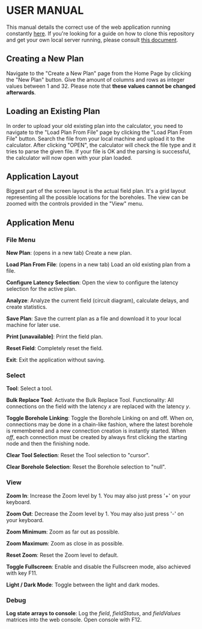 # USER MANUAL

This manual details the correct use of the web application running constantly [here](https://blastcalc.pages.dev/ "Blast Calc Web Application"). If you're looking for a guide on how to clone this repository and get your own local server running, please consult [this document](https://github.com/joonarafael/blast-calc/tree/main/documentation/installation_manual.md "Installation Manual").

## Creating a New Plan

Navigate to the "Create a New Plan" page from the Home Page by clicking the "New Plan" button. Give the amount of columns and rows as integer values between 1 and 32. Please note that **these values cannot be changed afterwards**.

## Loading an Existing Plan

In order to upload your old existing plan into the calculator, you need to navigate to the "Load Plan From File" page by clicking the "Load Plan From File" button. Search the file from your local machine and upload it to the calculator. After clicking "OPEN", the calculator will check the file type and it tries to parse the given file. If your file is OK and the parsing is successful, the calculator will now open with your plan loaded.

## Application Layout

Biggest part of the screen layout is the actual field plan. It's a grid layout representing all the possible locations for the boreholes. The view can be zoomed with the controls provided in the "View" menu.

## Application Menu

### File Menu

**New Plan**: (opens in a new tab) Create a new plan.

**Load Plan From File**: (opens in a new tab) Load an old existing plan from a file.

**Configure Latency Selection**: Open the view to configure the latency selection for the active plan.

**Analyze**: Analyze the current field (circuit diagram), calculate delays, and create statistics.

**Save Plan**: Save the current plan as a file and download it to your local machine for later use.

**Print [unavailable]**: Print the field plan.

**Reset Field**: Completely reset the field.

**Exit**: Exit the application without saving.

### Select

**Tool**: Select a tool.

**Bulk Replace Tool**: Activate the Bulk Replace Tool. Functionality: All connections on the field with the latency _x_ are replaced with the latency _y_.

**Toggle Borehole Linking**: Toggle the Borehole Linking on and off. When _on_, connections may be done in a chain-like fashion, where the latest borehole is remembered and a new connection creation is instantly started. When _off_, each connection must be created by always first clicking the starting node and then the finishing node.

**Clear Tool Selection**: Reset the Tool selection to "cursor".

**Clear Borehole Selection**: Reset the Borehole selection to "null".

### View

**Zoom In**: Increase the Zoom level by 1. You may also just press '+' on your keyboard.

**Zoom Out**: Decrease the Zoom level by 1. You may also just press '-' on your keyboard.

**Zoom Minimum**: Zoom as far out as possible.

**Zoom Maximum**: Zoom as close in as possible.

**Reset Zoom**: Reset the Zoom level to default.

**Toggle Fullscreen**: Enable and disable the Fullscreen mode, also achieved with key F11.

**Light / Dark Mode**: Toggle between the light and dark modes.

### Debug

**Log state arrays to console**: Log the _field_, _fieldStatus_, and _fieldValues_ matrices into the web console. Open console with F12.
